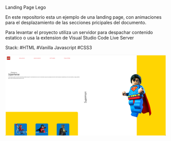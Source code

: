 Landing Page Lego

En este repositorio esta un ejemplo de una landing page, con animaciones para el desplazamiento de las secciones pricipales del documento.

Para levantar el proyecto utiliza un servidor para despachar contenido estatico o usa la extension de Visual Studio Code Live Server

Stack: 
#HTML
#Vanilla Javascript
#CSS3

![Alt text](./assets/landing-page.png)
